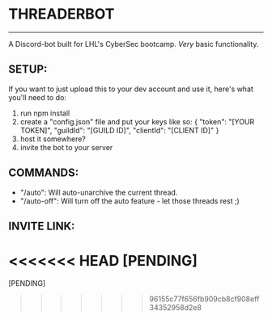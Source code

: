 # THREADERBOT
---
A Discord-bot built for LHL's CyberSec bootcamp. *Very* basic functionality.

## SETUP:
If you want to just upload this to your dev account and use it, here's what you'll need to do:

1. run npm install
2. create a "config.json" file and put your keys like so:
{
  "token": "[YOUR TOKEN]",
  "guildId": "[GUILD ID]",
  "clientId": "[CLIENT ID]"
}
3. host it somewhere?
4. invite the bot to your server

## COMMANDS:
- "/auto":      Will auto-unarchive the current thread.
- "/auto-off":  Will turn off the auto feature - let those threads rest ;)


## INVITE LINK:
<<<<<<< HEAD
[PENDING]
=======
[PENDING]
>>>>>>> 96155c77f656fb909cb8cf908eff34352958d2e8
